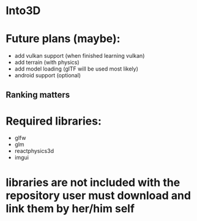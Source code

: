 # Into3D

# Future plans (maybe):
- add vulkan support (when finished learning vulkan)
- add terrain (with physics)
- add model loading (glTF will be used most likely)
- android support (optional)

## Ranking matters

# Required libraries:

- glfw
- glm
- reactphysics3d
- imgui

# libraries are not included with the repository user must download and link them by her/him self
